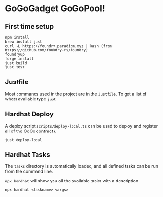 # GoGoGadget GoGoPool!

## First time setup

```
npm install
brew install just
curl -L https://foundry.paradigm.xyz | bash (from https://github.com/foundry-rs/foundry)
foundryup
forge install
just build
just test
```

## Justfile

Most commands used in the project are in the `Justfile`. To get a list of whats available type `just`

## Hardhat Deploy

A deploy script `scripts/deploy-local.ts` can be used to deploy and register all of the GoGo contracts.

`just deploy-local`

## Hardhat Tasks

The `tasks` directory is automatically loaded, and all defined tasks can be run from the command line.

`npx hardhat` will show you all the available tasks with a description

`npx hardhat <taskname> <args>`
